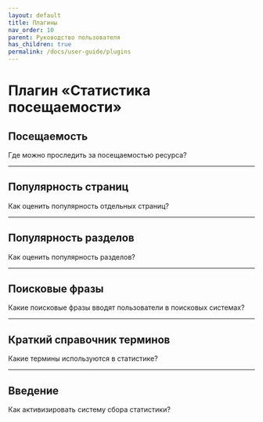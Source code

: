 ```yaml
---
layout: default
title: Плагины
nav_order: 10
parent: Руководство пользователя
has_children: true
permalink: /docs/user-guide/plugins
---
```


# Плагин «Статистика посещаемости»

## Посещаемость

Где можно проследить за посещаемостью ресурса?

---

## Популярность страниц

Как оценить популярность отдельных страниц?

---

## Популярность разделов

Как оценить популярность разделов?

---

## Поисковые фразы

Какие поисковые фразы вводят пользователи в поисковых системах?

---

## Краткий справочник терминов

Какие термины используются в статистике?

---

## Введение

Как активизировать систему сбора статистики?